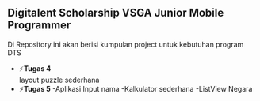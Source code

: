## Digitalent Scholarship VSGA Junior Mobile Programmer

Di Repository ini akan berisi kumpulan project untuk kebutuhan program DTS

- ⚡**Tugas 4**  
        layout puzzle sederhana
- ⚡**Tugas 5** 
     -Aplikasi Input nama
     -Kalkulator sederhana
     -ListView Negara
